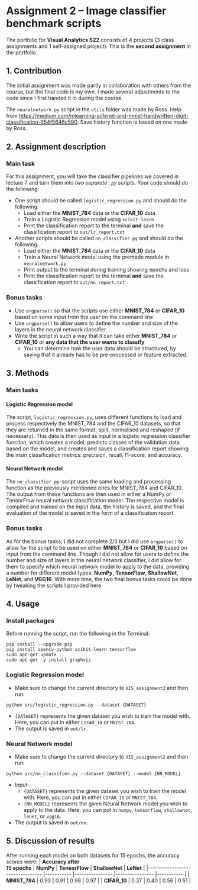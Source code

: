 # Assignment 2 – Image classifier benchmark scripts
The portfolio for __Visual Analytics S22__ consists of 4 projects (3 class assignments and 1 self-assigned project). This is the __second assignment__ in the portfolio.

## 1. Contribution
The initial assignment was made partly in collaboration with others from the course, but the final code is my own. I made several adjustments to the code since I first handed it in during the course.

The `neuralnetwork.py` script in the `utils` folder was made by Ross.
Help from https://medium.com/mlearning-ai/lenet-and-mnist-handwritten-digit-classification-354f5646c590.
Save history function is based on one made by Ross.

## 2. Assignment description
### Main task
For this assignment, you will take the classifier pipelines we covered in lecture 7 and turn them into *two separate ```.py``` scripts*. Your code should do the following:

- One script should be called ```logistic_regression.py``` and should do the following:
  - Load either the **MNIST_784** data or the **CIFAR_10** data
  - Train a Logistic Regression model using ```scikit-learn```
  - Print the classification report to the terminal **and** save the classification report to ```out/lr_report.txt```
- Another scripts should be called ```nn_classifier.py``` and should do the following:
  - Load either the **MNIST_784** data or the **CIFAR_10** data
  - Train a Neural Network model using the premade module in ```neuralnetwork.py```
  - Print output to the terminal during training showing epochs and loss
  - Print the classification report to the terminal **and** save the classification report to ```out/nn_report.txt```

### Bonus tasks
- Use ```argparse()``` so that the scripts use either **MNIST_784** or **CIFAR_10** based on some input from the user on the command line
- Use ```argparse()``` to allow users to define the number and size of the layers in the neural network classifier.
- Write the script in such a way that it can take either **MNIST_784** or **CIFAR_10** or **any data that the user wants to classify**
  - You can determine how the user data should be structured, by saying that it already has to be pre-processed or feature extracted.


## 3. Methods
### Main tasks
#### Logistic Regression model
The script, `logistic_regression.py`, uses different functions to load and process respectively the MNIST_784 and the CIFAR_10 datasets, so that they are returned in the same format, split, normalised and reshaped (if necessary). This data is then used as input in a logistic regression classifier function, which creates a model, predicts classes of the validation data based on the model, and creates and saves a classification report showing the main classification metrics: precision, recall, f1-score, and accuracy.

#### Neural Network model
The `nn_classifier.py`-script uses the same loading and processing function as the previously mentioned ones for MNIST_784 and CIFAR_10. The output from these functions are then used in either a NumPy or TensorFlow neural network classification model. The respective model is compiled and trained on the input data, the history is saved, and the final evaluation of the model is saved in the form of a classification report.

### Bonus tasks
As for the bonus tasks, I did not complete 2/3 but I did use ```argparse()``` to allow for the script to be used on either **MNIST_784** or **CIFAR_10** based on input from the command line. Though I did not allow for users to define the number and size of layers in the neural network classifier, I did allow for them to specify which neural network model to apply to the data, providing a number for different model types: **NumPy**, **TensorFlow**, **ShallowNet**, **LeNet**, and **VGG16**. With more time, the two final bonus tasks could be done by tweaking the scripts I provided here.

## 4. Usage
### Install packages
Before running the script, run the following in the Terminal:
```
pip install --upgrade pip
pip install opencv-python scikit-learn tensorflow
sudo apt-get update
sudo apt-get -y install graphviz
```

### Logistic Regression model
- Make sure to change the current directory to `VIS_assignment2` and then run:
```
python src/logistic_regression.py --dataset {DATASET}
```
- `{DATASET}` represents the given dataset you wish to train the model with. Here, you can put in either `CIFAR_10` or `MNIST_784`.
- The output is saved in `out/lr`.

### Neural Network model
- Make sure to change the current directory to `VIS_assignment2` and then run:
```
python src/nn_classifier.py --dataset {DATASET} --model {NN_MODEL}
```
- Input:
    - `{DATASET}` represents the given dataset you wish to train the model with. Here, you can put in either `CIFAR_10` or `MNIST_784`.
    - `{NN_MODEL}` represents the given Neural Network model you wish to apply to the data. Here, you can put in `numpy`, `tensorflow`, `shallownet`, `lenet`, or `vgg16`.
- The output is saved in `out/nn`.

## 5. Discussion of results
After running each model on both datasets for 15 epochs, the accuracy scores were:
| **Accuracy after<br>15 epochs** 	| **NumPy** 	| **TensorFlow** 	| **ShallowNet** 	| **LeNet** 	|
|---------------------------------	|-----------	|----------------	|----------------	|-----------	|
| **MNIST_784**                   	| 0.93      	| 0.91           	| 0.98           	| 0.97      	|
| **CIFAR_10**                    	| 0.37      	| 0.40           	| 0.56           	| 0.51      	|

